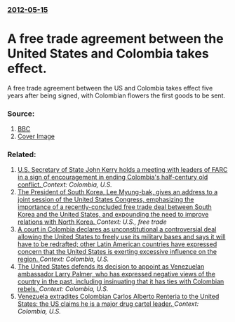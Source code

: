 ### [2012-05-15](/news/2012/05/15/index.md)

# A free trade agreement between the United States and Colombia takes effect. 

A free trade agreement between the US and Colombia takes effect five years after being signed, with Colombian flowers the first goods to be sent.


### Source:

1. [BBC](http://www.bbc.co.uk/news/world-latin-america-18069469)
1. [Cover Image](https://ichef-1.bbci.co.uk/news/1024/media/images/60239000/jpg/_60239656_colombiaflowers_rtr.jpg)

### Related:

1. [U.S. Secretary of State John Kerry holds a meeting with leaders of FARC in a sign of encouragement in ending Colombia's half-century old conflict. ](/news/2016/03/22/u-s-secretary-of-state-john-kerry-holds-a-meeting-with-leaders-of-farc-in-a-sign-of-encouragement-in-ending-colombia-s-half-century-old-con.md) _Context: Colombia, U.S._
2. [The President of South Korea, Lee Myung-bak, gives an address to a joint session of the United States Congress, emphasizing the importance of a recently-concluded free trade deal between South Korea and the United States, and expounding the need to improve relations with North Korea. ](/news/2011/10/13/the-president-of-south-korea-lee-myung-bak-gives-an-address-to-a-joint-session-of-the-united-states-congress-emphasizing-the-importance-o.md) _Context: U.S., free trade_
3. [A court in Colombia declares as unconstitutional a controversial deal allowing the United States to freely use its military bases and says it will have to be redrafted; other Latin American countries have expressed concern that the United States is exerting excessive influence on the region. ](/news/2010/08/18/a-court-in-colombia-declares-as-unconstitutional-a-controversial-deal-allowing-the-united-states-to-freely-use-its-military-bases-and-says-i.md) _Context: Colombia, U.S._
4. [The United States defends its decision to appoint as Venezuelan ambassador Larry Palmer, who has expressed negative views of the country in the past, including insinuating that it has ties with Colombian rebels. ](/news/2010/08/10/the-united-states-defends-its-decision-to-appoint-as-venezuelan-ambassador-larry-palmer-who-has-expressed-negative-views-of-the-country-in.md) _Context: Colombia, U.S._
5. [Venezuela extradites Colombian Carlos Alberto Renteria to the United States: the US claims he is a major drug cartel leader. ](/news/2010/07/14/venezuela-extradites-colombian-carlos-alberto-renteria-to-the-united-states-the-us-claims-he-is-a-major-drug-cartel-leader.md) _Context: Colombia, U.S._
